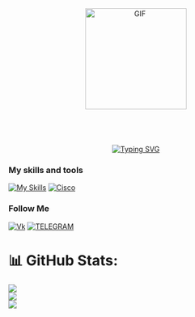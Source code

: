 <div id="header" style="text-align: center; margin-bottom: 20px;">
  <img 
    src="https://media.giphy.com/media/OwK8oFeh9C46Y/giphy.gif?cid=ecf05e47p5xsacestt011a6uzo720zvvlptai2ljv4mmh083&ep=v1_gifs_search&rid=giphy.gif&ct=g" 
    width="200" 
    alt="GIF" 
    style="margin-bottom: 50px;">
</div>


 <div class = "a" style="text-align: center">
 <a href="https://git.io/typing-svg"><img src="https://readme-typing-svg.demolab.com?font=Fira+Code&weight=450&size=30&duration=3000&pause=2500&color=6D9FFF&background=36FFF600&center=true&vCenter=true&width=900&lines=Hi,+call+me+NaoNao,+it's+more+convenient;А+student+of+applied+computer+science;Now+I’m+focusing+on+studying+at+the+university;Want+to+dive+deeper+into+car+programming." alt="Typing SVG" /></a>
 </div> 

### My skills and tools
[![My Skills](https://skillicons.dev/icons?i=python,cpp,html,css,arduino,figma)](https://skillicons.dev)
[![Cisco](https://img.shields.io/badge/cisco-%23049fd9.svg?style=rounded&logo=cisco&logoColor=black)](https://www.cisco.com)


### Follow Me
[![Vk](https://shields.io/badge/-Vkontakte-0077FF?style=for-the-badge&logo=Vk&logoColor=fff)](https://vk.com/naonaogh)
[![TELEGRAM](https://shields.io/badge/-TELEGRAM-28A8E9?style=for-the-badge&logo=TELEGRAM&logoColor=fff)](https://t.me/naonaogh)


# 📊 GitHub Stats:
![](https://github-readme-stats.vercel.app/api?username=bendyou&theme=blueberry&hide_border=false&include_all_commits=false&count_private=false)<br/>
![](https://github-readme-streak-stats.herokuapp.com/?user=bendyou&theme=blueberry&hide_border=false)<br/>
![](https://github-readme-stats.vercel.app/api/top-langs/?username=bendyou&theme=blueberry&hide_border=false&include_all_commits=false&count_private=false&layout=compact)

